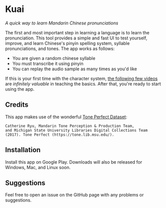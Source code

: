 # Kuai

*A quick way to learn Mandarin Chinese pronunciations*

The first and most important step in learning a language is to learn the pronunciation. This tool provides a simple and fast UI to test yourself, improve, and learn Chinese's pinyin spelling system, syllable pronunciations, and tones. The app works as follows:

 - You are given a random chinese  syllable
 - You must transcribe it using pinyin
 - You can replay the audio sample as many times as you'd like

If this is your first time with the character system, [the following few videos](https://www.youtube.com/playlist?list=PLwnMJpcMKuIoG-YfTaGjmVBMLyVYkL6Cf) are *infinitely valuable* in teaching the basics. After that, you're ready to start using the app.

## Credits

This app makes use of the wonderful [Tone Perfect Dataset](https://tone.lib.msu.edu/):
```
Catherine Ryu, Mandarin Tone Perception & Production Team,
and Michigan State University Libraries Digital Collections Team (2017). Tone Perfect (https://tone.lib.msu.edu/).
```

## Installation

Install this app on Google Play. Downloads will also be released for Windows, Mac, and Linux soon.

## Suggestions

Feel free to open an issue on the GitHub page with any problems or suggestions.



